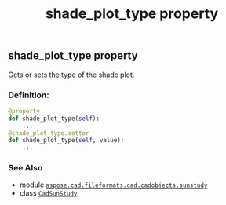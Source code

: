 ﻿---
title: shade_plot_type property
second_title: Aspose.CAD for Python via .NET API References
description: 
type: docs
weight: 280
url: /python-net/aspose.cad.fileformats.cad.cadobjects.sunstudy/cadsunstudy/shade_plot_type/
is_root: false
---

## shade_plot_type property


Gets or sets the type of the shade plot.
### Definition:
```python
@property
def shade_plot_type(self):
    ...
@shade_plot_type.setter
def shade_plot_type(self, value):
    ...
```

### See Also
* module [`aspose.cad.fileformats.cad.cadobjects.sunstudy`](../../)
* class [`CadSunStudy`](/cad/python-net/aspose.cad.fileformats.cad.cadobjects.sunstudy/cadsunstudy)
